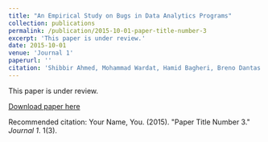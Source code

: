 ```yaml
---
title: "An Empirical Study on Bugs in Data Analytics Programs"
collection: publications
permalink: /publication/2015-10-01-paper-title-number-3
excerpt: 'This paper is under review.'
date: 2015-10-01
venue: 'Journal 1'
paperurl: ''
citation: 'Shibbir Ahmed, Mohammad Wardat, Hamid Bagheri, Breno Dantas Cruz, and Hridesh Rajan, An Empirical Study on Bugs in Data Analytics Programs. (Under Review).'
---
```

This paper is under review.

[Download paper here]()

Recommended citation: Your Name, You. (2015). "Paper Title Number 3." <i>Journal 1</i>. 1(3).